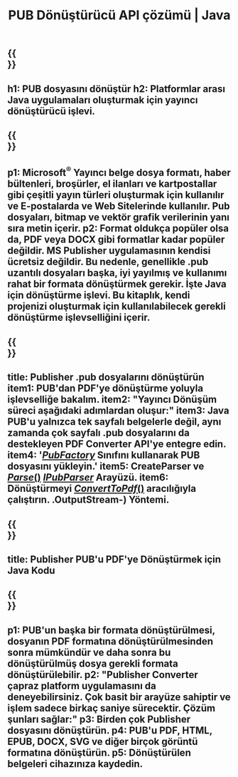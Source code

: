 ﻿---
translation: true
template: /_templates/conversion-java.md
title: PUB Dönüştürücü API çözümü | Java
url: /java/conversion/
description: Microsoft Publisher dosyalarını Java kitaplığı aracılığıyla Programlı olarak dönüştürün. Kendi PUB dönüştürücü Java projenizi oluşturmak için basit API çözümü.
metakeywords: pub java dönüştürücü, pub dosyasını java dönüştürmek
family: pub
platformtag: java
feature: conversion
---

{{<section banner>}}
---
h1: PUB dosyasını dönüştür
h2: Platformlar arası Java uygulamaları oluşturmak için yayıncı dönüştürücü işlevi.
---

{{<section overview>}}
---
p1: Microsoft<sup>®</sup> Yayıncı belge dosya formatı, haber bültenleri, broşürler, el ilanları ve kartpostallar gibi çeşitli yayın türleri oluşturmak için kullanılır ve E-postalarda ve Web Sitelerinde kullanılır. Pub dosyaları, bitmap ve vektör grafik verilerinin yanı sıra metin içerir.
p2: Format oldukça popüler olsa da, PDF veya DOCX gibi formatlar kadar popüler değildir. MS Publisher uygulamasının kendisi ücretsiz değildir. Bu nedenle, genellikle .pub uzantılı dosyaları başka, iyi yayılmış ve kullanımı rahat bir formata dönüştürmek gerekir. İşte Java için dönüştürme işlevi. Bu kitaplık, kendi projenizi oluşturmak için kullanılabilecek gerekli dönüştürme işlevselliğini içerir.
---

{{<section feature1>}}
---
title: Publisher .pub dosyalarını dönüştürün
item1: PUB'dan PDF'ye dönüştürme yoluyla işlevselliğe bakalım.
item2: "Yayıncı Dönüşüm süreci aşağıdaki adımlardan oluşur:"
item3: Java PUB'u yalnızca tek sayfalı belgelerle değil, aynı zamanda çok sayfalı .pub dosyalarını da destekleyen PDF Converter API'ye entegre edin.
item4: '[*PubFactory*](https://reference.aspose.com/pub/java/com.aspose.pub/PubFactory) Sınıfını kullanarak PUB dosyasını yükleyin.'
item5: CreateParser ve [*Parse*()](https://reference.aspose.com/pub/java/com.aspose.pub/IPubParser#parse--) [*IPubParser*](https://reference.aspose.com/pub/java/com.aspose.pub/IPubParser) Arayüzü.
item6: Dönüştürmeyi [*ConvertToPdf*()](https://reference.aspose.com/pub/java/com.aspose.pub/IPdfConverter#convertToPdf-com.aspose.pub.Document-java.io) aracılığıyla çalıştırın. .OutputStream-) Yöntemi.
---

{{<section codeexample>}}
---
title: Publisher PUB'u PDF'ye Dönüştürmek için Java Kodu
---

{{<section summary>}}
---
p1: PUB'un başka bir formata dönüştürülmesi, dosyanın PDF formatına dönüştürülmesinden sonra mümkündür ve daha sonra bu dönüştürülmüş dosya gerekli formata dönüştürülebilir.
p2: "Publisher Converter çapraz platform uygulamasını da deneyebilirsiniz. Çok basit bir arayüze sahiptir ve işlem sadece birkaç saniye sürecektir. Çözüm şunları sağlar:"
p3: Birden çok Publisher dosyasını dönüştürün.
p4: PUB'u PDF, HTML, EPUB, DOCX, SVG ve diğer birçok görüntü formatına dönüştürün.
p5: Dönüştürülen belgeleri cihazınıza kaydedin.
---